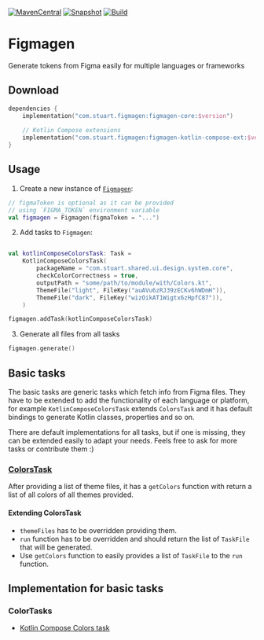 [![MavenCentral](https://img.shields.io/maven-central/v/com.stuart.figmagen/figmagen-core?label=MavenCentral)](https://repo1.maven.org/maven2/com/stuart/figmagen/figmagen-core/)
[![Snapshot](https://img.shields.io/nexus/s/com.stuart.figmagen/figmagen-core?server=https%3A%2F%2Fs01.oss.sonatype.org%2F&label=Snapshot)](https://s01.oss.sonatype.org/content/repositories/snapshots/com/stuart/figmagen/figmagen-core/)
[![Build](https://img.shields.io/github/workflow/status/StuartApp/figmagen/build-kotlin?label=Build&logo=GitHub)](https://github.com/StuartApp/figmagen/tree/main)

# Figmagen

Generate tokens from Figma easily for multiple languages or frameworks

## Download

```kotlin
dependencies {
    implementation("com.stuart.figmagen:figmagen-core:$version")
    
    // Kotlin Compose extensions
    implementation("com.stuart.figmagen:figmagen-kotlin-compose-ext:$version")
}
```

## Usage

1. Create a new instance
   of [`Figmagen`](figmagen-core/main/kotlin/com/stuart/figmagen/Figmagen.kt):

```kotlin
// figmaToken is optional as it can be provided
// using `FIGMA_TOKEN` environment variable
val figmagen = Figmagen(figmaToken = "...")
```

2. Add tasks to `Figmagen`:

```kotlin

val kotlinComposeColorsTask: Task =
    KotlinComposeColorsTask(
        packageName = "com.stuart.shared.ui.design.system.core",
        checkColorCorrectness = true,
        outputPath = "some/path/to/module/with/Colors.kt",
        ThemeFile("light", FileKey("auAVu6zRJ39zECKv6hWDmH")),
        ThemeFile("dark", FileKey("wizOikAT1Wigtx6zHpfC87")),
    )

figmagen.addTask(kotlinComposeColorsTask)
```

3. Generate all files from all tasks

```kotlin
figmagen.generate()
```

## Basic tasks

The basic tasks are generic tasks which fetch info from Figma files. They have to be extended to add
the functionality of each language or platform, for example `KotlinComposeColorsTask`
extends `ColorsTask` and it has default bindings to generate Kotlin classes, properties and so on.

There are default implementations for all tasks, but if one is missing, they can be extended easily
to adapt your needs. Feels free to ask for more tasks or contribute them :)

### [ColorsTask](figmagen-core/main/kotlin/com/stuart/figmagen/tasks/ColorsTask.kt)

After providing a list of theme files, it has a `getColors` function with return a list of all
colors of all themes provided.

#### Extending ColorsTask

- `themeFiles` has to be overridden providing them.
- `run` function has to be overridden and should return the list of `TaskFile` that will be
  generated.
- Use `getColors` function to easily provides a list of `TaskFile` to the `run` function.

## Implementation for basic tasks

### ColorTasks

- [Kotlin Compose Colors task](exts/figmagen-kotlin-compose-ext/main/kotlin/com/stuart/figmagen/kotlin/compose/extensions/KotlinComposeColorsTask.kt)
